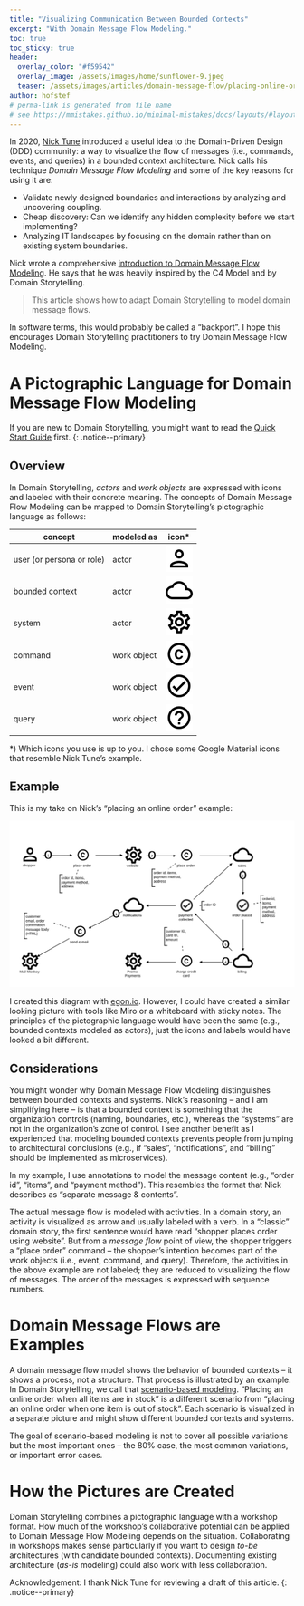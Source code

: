 ```yaml
---
title: "Visualizing Communication Between Bounded Contexts"
excerpt: "With Domain Message Flow Modeling."
toc: true
toc_sticky: true
header: 
  overlay_color: "#f59542"
  overlay_image: /assets/images/home/sunflower-9.jpeg
  teaser: /assets/images/articles/domain-message-flow/placing-online-order-no-title.egn.svg
author: hofstef
# perma-link is generated from file name
# see https://mmistakes.github.io/minimal-mistakes/docs/layouts/#layout-collection for more layout options
---
```


In 2020, [Nick Tune](https://nick-tune.me/) introduced a useful idea to the Domain-Driven Design (DDD) community: a way to visualize the flow of messages (i.e., commands, events, and queries) in a bounded context architecture. Nick calls his technique *Domain Message Flow Modeling* and some of the key reasons for using it are:

- Validate newly designed boundaries and interactions by analyzing and uncovering coupling.
- Cheap discovery: Can we identify any hidden complexity before we start implementing?
- Analyzing IT landscapes by focusing on the domain rather than on existing system boundaries.

Nick wrote a comprehensive [introduction to Domain Message Flow Modeling](https://github.com/ddd-crew/domain-message-flow-modelling). He says that he was heavily inspired by the C4 Model and by Domain Storytelling. 

> This article shows how to adapt Domain Storytelling to model domain message flows.
 
In software terms, this would probably be called a “backport”. I hope this encourages Domain Storytelling practitioners to try Domain Message Flow Modeling.

# A Pictographic Language for Domain Message Flow Modeling

If you are new to Domain Storytelling, you might want to read the [Quick Start Guide](/quick-start-guide) first.
{: .notice--primary}

## Overview

In Domain Storytelling, *actors* and *work objects* are expressed with icons and labeled with their concrete meaning. The concepts of Domain Message Flow Modeling can be mapped to Domain Storytelling’s pictographic language as follows:

| concept | modeled as | icon* |
| ------- | ---------- | ----- |
| user (or persona or role) | actor | ![](/assets/images/articles/domain-message-flow/user.png) |
| bounded context | actor | ![](/assets/images/articles/domain-message-flow/bounded-context.png) |
| system | actor | ![](/assets/images/articles/domain-message-flow/system.png) |
| command | work object | ![](/assets/images/articles/domain-message-flow/command.png) |
| event | work object | ![](/assets/images/articles/domain-message-flow/event.png) |
| query | work object | ![](/assets/images/articles/domain-message-flow/query.png) |

*) Which icons you use is up to you. I chose some Google Material icons that resemble Nick Tune’s example. 

## Example

This is my take on Nick’s “placing an online order” example:

![Placing an online order when all items are in stock](/assets/images/articles/domain-message-flow/placing-online-order-no-title.egn.svg)

I created this diagram with [egon.io](https://egon.io/). However, I could have created a similar looking picture with tools like Miro or a whiteboard with sticky notes. The principles of the pictographic language would have been the same (e.g., bounded contexts modeled as actors), just the icons and labels would have looked a bit different.

## Considerations

You might wonder why Domain Message Flow Modeling distinguishes between bounded contexts and systems. Nick’s reasoning – and I am simplifying here – is that a bounded context is something that the organization controls (naming, boundaries, etc.), whereas the “systems” are not in the organization’s zone of control. I see another benefit as I experienced that modeling bounded contexts prevents people from jumping to architectural conclusions (e.g., if “sales”, “notifications”, and “billing” should be implemented as microservices).

In my example, I use annotations to model the message content (e.g., “order id”, “items”, and “payment method”). This resembles the format that Nick describes as “separate message & contents”.

The actual message flow is modeled with activities. In a domain story, an activity is visualized as arrow and usually labeled with a verb. In a “classic” domain story, the first sentence would have read “shopper places order using website”. But from a *message flow* point of view, the shopper triggers a “place order” command – the shopper’s intention becomes part of the work objects (i.e., event, command, and query). Therefore, the activities in the above example are not labeled; they are reduced to visualizing the flow of messages. The order of the messages is expressed with sequence numbers.

# Domain Message Flows are Examples

A domain message flow model shows the behavior of bounded contexts – it shows a process, not a structure. That process is illustrated by an example. In Domain Storytelling, we call that [scenario-based modeling](/quick-start-guide#scenario-based-modeling). “Placing an online order when all items are in stock” is a different scenario from “placing an online order when one item is out of stock”. Each scenario is visualized in a separate picture and might show different bounded contexts and systems. 

The goal of scenario-based modeling is not to cover all possible variations but the most important ones – the 80% case, the most common variations, or important error cases.

# How the Pictures are Created

Domain Storytelling combines a pictographic language with a workshop format. How much of the workshop’s collaborative potential can be applied to Domain Message Flow Modeling depends on the situation. Collaborating in workshops makes sense particularly if you want to design *to-be* architectures (with candidate bounded contexts). Documenting existing architecture (*as-is* modeling) could also work with less collaboration.

Acknowledgement: I thank Nick Tune for reviewing a draft of this article.
{: .notice--primary}
